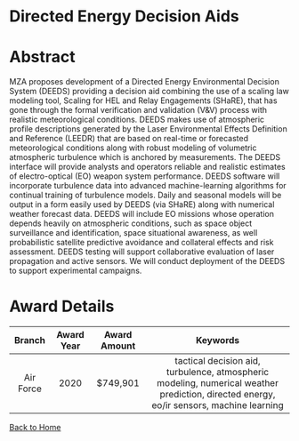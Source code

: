 
Directed Energy Decision Aids
=============================

# Abstract


MZA proposes development of a Directed Energy Environmental Decision System (DEEDS) providing a decision aid combining the use of a scaling law modeling tool, Scaling for HEL and Relay Engagements (SHaRE), that has gone through the formal verification and validation (V&V) process with realistic meteorological conditions. DEEDS makes use of atmospheric profile descriptions generated by the Laser Environmental Effects Definition and Reference (LEEDR) that are based on real-time or forecasted meteorological conditions along with robust modeling of volumetric atmospheric turbulence which is anchored by measurements. The DEEDS interface will provide analysts and operators reliable and realistic estimates of electro-optical (EO) weapon system performance. DEEDS software will incorporate turbulence data into advanced machine-learning algorithms for continual training of turbulence models. Daily and seasonal models will be output in a form easily used by DEEDS (via SHaRE) along with numerical weather forecast data. DEEDS will include EO missions whose operation depends heavily on atmospheric conditions, such as space object surveillance and identification, space situational awareness, as well probabilistic satellite predictive avoidance and collateral effects and risk assessment. DEEDS testing will support collaborative evaluation of laser propagation and active sensors. We will conduct deployment of the DEEDS to support experimental campaigns.  

# Award Details

|Branch|Award Year|Award Amount|Keywords|
| :---: | :---: | :---: | :---: |
|Air Force|2020|$749,901|tactical decision aid, turbulence, atmospheric modeling, numerical weather prediction, directed energy, eo/ir sensors, machine learning|
  
  


[Back to Home](https://github.com/chrischow/dod_sbir_awards/Reports/DJ/#1442)